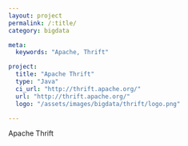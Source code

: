 ```yaml
---
layout: project
permalink: /:title/
category: bigdata

meta:
  keywords: "Apache, Thrift"

project:
  title: "Apache Thrift"
  type: "Java"
  ci_url: "http://thrift.apache.org/"
  url: "http://thrift.apache.org/"
  logo: "/assets/images/bigdata/thrift/logo.png"

---
```

<p>Apache Thrift</p>
